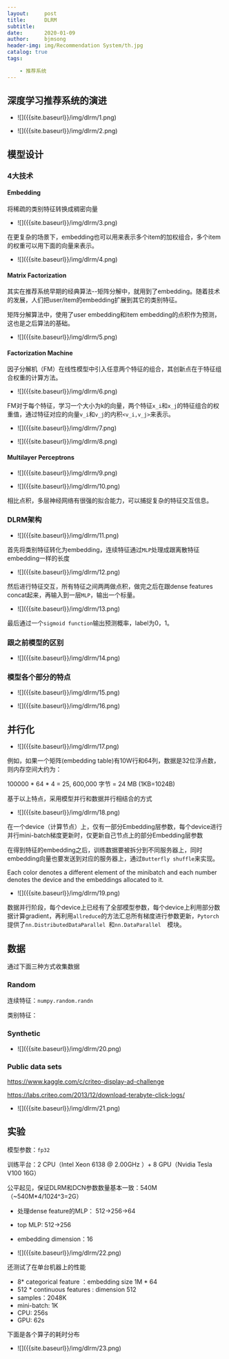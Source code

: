 ```yaml
---
layout:     post
title:      DLRM
subtitle:   
date:       2020-01-09
author:     bjmsong
header-img: img/Recommendation System/th.jpg
catalog: true
tags:

    - 推荐系统
---
```


## 深度学习推荐系统的演进

<ul> 
<li markdown="1">
![]({{site.baseurl}}/img/dlrm/1.png) 
</li> 
</ul> 

<ul> 
<li markdown="1">
![]({{site.baseurl}}/img/dlrm/2.png) 
</li> 
</ul> 



## 模型设计

### 4大技术

#### Embedding

将稀疏的类别特征转换成稠密向量

<ul> 
<li markdown="1">
![]({{site.baseurl}}/img/dlrm/3.png) 
</li> 
</ul> 

在更复杂的场景下，embedding也可以用来表示多个item的加权组合，多个item的权重可以用下面的向量来表示。

<ul> 
<li markdown="1">
![]({{site.baseurl}}/img/dlrm/4.png) 
</li> 
</ul> 





#### Matrix Factorization

其实在推荐系统早期的经典算法--矩阵分解中，就用到了embedding。随着技术的发展，人们把user/item的embedding扩展到其它的类别特征。

矩阵分解算法中，使用了user embedding和item embedding的点积作为预测，这也是之后算法的基础。

<ul> 
<li markdown="1">
![]({{site.baseurl}}/img/dlrm/5.png) 
</li> 
</ul> 



#### Factorization Machine

因子分解机（FM）在线性模型中引入任意两个特征的组合，其创新点在于特征组合权重的计算方法。

<ul> 
<li markdown="1">
![]({{site.baseurl}}/img/dlrm/6.png) 
</li> 
</ul> 

FM对于每个特征，学习一个大小为k的向量，两个特征`x_i`和`x_j`的特征组合的权重值，通过特征对应的向量`v_i`和`v_j`的内积`<v_i,v_j>`来表示。

<ul> 
<li markdown="1">
![]({{site.baseurl}}/img/dlrm/7.png) 
</li> 
</ul> 

<ul> 
<li markdown="1">
![]({{site.baseurl}}/img/dlrm/8.png) 
</li> 
</ul> 



#### Multilayer Perceptrons

<ul> 
<li markdown="1">
![]({{site.baseurl}}/img/dlrm/9.png) 
</li> 
</ul> 

<ul> 
<li markdown="1">
![]({{site.baseurl}}/img/dlrm/10.png) 
</li> 
</ul> 

相比点积，多层神经网络有很强的拟合能力，可以捕捉复杂的特征交互信息。



### DLRM架构

<ul> 
<li markdown="1">
![]({{site.baseurl}}/img/dlrm/11.png) 
</li> 
</ul> 

首先将类别特征转化为embedding，连续特征通过`MLP`处理成跟离散特征embedding一样的长度

<ul> 
<li markdown="1">
![]({{site.baseurl}}/img/dlrm/12.png) 
</li> 
</ul> 

然后进行特征交互，所有特征之间两两做点积，做完之后在跟dense features concat起来，再输入到一层`MLP`，输出一个标量。

<ul> 
<li markdown="1">
![]({{site.baseurl}}/img/dlrm/13.png) 
</li> 
</ul> 

最后通过一个`sigmoid function`输出预测概率，label为0，1。



### 跟之前模型的区别

<ul> 
<li markdown="1">
![]({{site.baseurl}}/img/dlrm/14.png) 
</li> 
</ul> 



### 模型各个部分的特点

<ul> 
<li markdown="1">
![]({{site.baseurl}}/img/dlrm/15.png) 
</li> 
</ul> 

<ul> 
<li markdown="1">
![]({{site.baseurl}}/img/dlrm/16.png) 
</li> 
</ul> 



## 并行化

<ul> 
<li markdown="1">
![]({{site.baseurl}}/img/dlrm/17.png) 
</li> 
</ul> 

例如，如果一个矩阵(embedding table)有10W行和64列，数据是32位浮点数，则内存空间大约为：

100000 * 64 * 4 = 25, 600,000 字节 =  24 MB (1KB=1024B)



基于以上特点，采用模型并行和数据并行相结合的方式

<ul> 
<li markdown="1">
![]({{site.baseurl}}/img/dlrm/18.png) 
</li> 
</ul> 

在一个device（计算节点）上，仅有一部分Embedding层参数，每个device进行并行mini-batch梯度更新时，仅更新自己节点上的部分Embedding层参数

在得到特征的embedding之后，训练数据要被拆分到不同服务器上，同时embedding向量也要发送到对应的服务器上，通过`Butterfly shuffle`来实现。

Each color denotes a different element of the minibatch and each number denotes the device and the embeddings allocated to it.

<ul> 
<li markdown="1">
![]({{site.baseurl}}/img/dlrm/19.png) 
</li> 
</ul> 

数据并行阶段，每个device上已经有了全部模型参数，每个device上利用部分数据计算gradient，再利用`allreduce`的方法汇总所有梯度进行参数更新，`Pytorch`提供了`nn.DistributedDataParallel `和`nn.DataParallel  `模块。





## 数据

通过下面三种方式收集数据

### Random

连续特征：`numpy.random.randn`

类别特征：



### Synthetic

<ul> 
<li markdown="1">
![]({{site.baseurl}}/img/dlrm/20.png) 
</li> 
</ul> 



### Public data sets

https://www.kaggle.com/c/criteo-display-ad-challenge

https://labs.criteo.com/2013/12/download-terabyte-click-logs/

<ul> 
<li markdown="1">
![]({{site.baseurl}}/img/dlrm/21.png) 
</li> 
</ul> 



## 实验

模型参数：`fp32`

训练平台：2 CPU（Intel Xeon 6138 @ 2.00GHz ）+ 8 GPU（Nvidia Tesla V100 16G）



公平起见，保证DLRM和DCN参数数量基本一致：540M（~540M\*4/1024^3=2G）

- 处理dense feature的MLP： 512->256->64

- top MLP: 512->256

- embedding dimension：16

<ul> 
<li markdown="1">
![]({{site.baseurl}}/img/dlrm/22.png) 
</li> 
</ul> 

还测试了在单台机器上的性能

- 8* categorical feature ：embedding size 1M * 64
- 512 * continuous features :  dimension 512
- samples：2048K
- mini-batch: 1K
- CPU:  256s
- GPU:  62s

下面是各个算子的耗时分布

<ul> 
<li markdown="1">
![]({{site.baseurl}}/img/dlrm/23.png) 
</li> 
</ul> 



